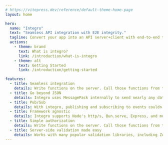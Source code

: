 ```yaml
---
# https://vitepress.dev/reference/default-theme-home-page
layout: home

hero:
  name: "Integro"
  text: "Seamless API integration with E2E integrity."
  tagline: Convert your app into an API server+client with end-to-end type safety in 2 lines.
  actions:
    - theme: brand
      text: What is integro?
      link: /introduction/what-is-integro
    - theme: alt
      text: Getting Started
      link: /introduction/getting-started

features:
  - title: Seamless integration
    details: Write functions on the server. Call those functions from the client, types included. Don't waste time designing and maintaining your endpoints.
  - title: Go beyond JSON
    details: Integro uses MessagePack internally to send nearly any data type to and from the server, including binary data and JS Dates.
  - title: Pub/Sub
    details: With integro, publishing and subscribing to events couldn't be easier. Upgrade to web sockets with 1 additional line of code.
  - title: Framework agnostic
    details: Integro supports Node's http/s, Bun.serve, Express, and more. You can also plug it into your existing REST API.
  - title: Simple authorization
    details: Write functions on the server. Call those functions from the client, types included.
  - title: Server-side validation made easy
    details: Works with many popular validation libraries, including Zod, Typia, and Prisma's built-in validation.
---
```


